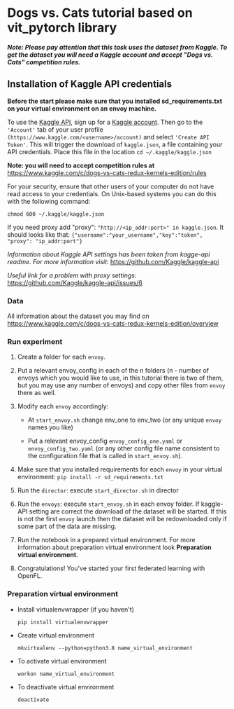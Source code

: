 # Dogs vs. Cats tutorial based on vit_pytorch library
***Note: Please pay attention that this task uses the dataset from Kaggle. 
To get the dataset you will need a Kaggle account and accept "Dogs vs. Cats" competition rules.***

## Installation of Kaggle API credentials

**Before the start please make sure that you installed sd_requirements.txt on your virtual environment on an envoy machine.**

To use the [Kaggle API](https://github.com/Kaggle/kaggle-api), sign up for a [Kaggle account](https://www.kaggle.com). Then go to the `'Account'` tab of your user profile `(https://www.kaggle.com/<username>/account)` and select `'Create API Token'`. This will trigger the download of `kaggle.json`, a file containing your API credentials. Place this file in the location `cd ~/.kaggle/kaggle.json` 

**Note: you will need to accept competition rules at** https://www.kaggle.com/c/dogs-vs-cats-redux-kernels-edition/rules

For your security, ensure that other users of your computer do not have read access to your credentials. On Unix-based systems you can do this with the following command:

`chmod 600 ~/.kaggle/kaggle.json`

If you need proxy add "proxy": `"http://<ip_addr:port>" in kaggle.json`. It should looks like that: `{"username":"your_username","key":"token", "proxy": "ip_addr:port"}`

*Information about Kaggle API settings has been taken from kagge-api readme. For more information visit:* https://github.com/Kaggle/kaggle-api

*Useful link for a problem with proxy settings:* https://github.com/Kaggle/kaggle-api/issues/6

### Data

All information about the dataset you may find on https://www.kaggle.com/c/dogs-vs-cats-redux-kernels-edition/overview

### Run experiment

1. Create a folder for each `envoy`.
2. Put a relevant envoy_config in each of the n folders (n - number of envoys which you would like to use, in this tutorial there is two of them, but you may use any number of envoys) and copy other files from `envoy` there as well.
3. Modify each `envoy` accordingly:

    - At `start_envoy.sh` change env_one to env_two (or any unique `envoy` names you like)

    - Put a relevant envoy_config `envoy_config_one.yaml` or `envoy_config_two.yaml` (or any other config file name consistent to the configuration file that is called in `start_envoy.sh`).
4. Make sure that you installed requirements for each `envoy` in your virtual environment: `pip install -r sd_requirements.txt`
5. Run the `director`: execute `start_director.sh` in director
6. Run the `envoys`: execute `start_envoy.sh` in each envoy folder. If kaggle-API setting are correct the download of the dataset will be started. If this is not the first `envoy` launch then the dataset will be redownloaded only if some part of the data are missing.
7. Run the notebook in a prepared virtual environment. For more information about preparation virtual environment look **Preparation virtual environment**.
8. Congratulations! You've started your first federated learning with OpenFL.

### Preparation virtual environment

* Install virtualenvwrapper (if you haven't)

    `pip install virtualenvwrapper`

* Create virtual environment

    `mkvirtualenv --python=python3.8 name_virtual_environment`

* To activate virtual environment

    `workon name_virtual_environment`

* To deactivate virtual environment

    `deactivate`